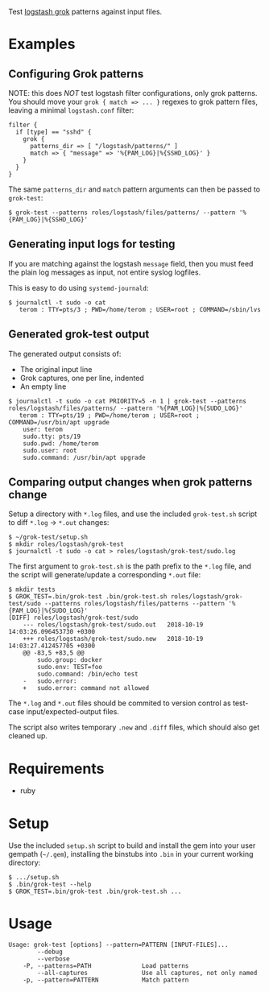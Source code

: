 Test [logstash grok](https://www.elastic.co/guide/en/logstash/current/plugins-filters-grok.html) patterns against input files.

# Examples

## Configuring Grok patterns
NOTE: this does *NOT* test logstash filter configurations, only grok patterns. You should move your `grok { match => ... }` regexes to grok pattern files, leaving a minimal `logstash.conf` filter:

```
filter {
  if [type] == "sshd" {
    grok {
      patterns_dir => [ "/logstash/patterns/" ]
      match => { "message" => '%{PAM_LOG}|%{SSHD_LOG}' }
    }
  }
}
```

The same `patterns_dir` and `match` pattern arguments can then be passed to `grok-test`:

```
$ grok-test --patterns roles/logstash/files/patterns/ --pattern '%{PAM_LOG}|%{SSHD_LOG}'
```

## Generating input logs for testing

If you are matching against the logstash `message` field, then you must feed the plain log messages as input, not entire syslog logfiles.

This is easy to do using `systemd-journald`:

```
$ journalctl -t sudo -o cat
   terom : TTY=pts/3 ; PWD=/home/terom ; USER=root ; COMMAND=/sbin/lvs
```

## Generated grok-test output

The generated output consists of:

* The original input line
* Grok captures, one per line, indented
* An empty line

```
$ journalctl -t sudo -o cat PRIORITY=5 -n 1 | grok-test --patterns roles/logstash/files/patterns/ --pattern '%{PAM_LOG}|%{SUDO_LOG}'  
   terom : TTY=pts/19 ; PWD=/home/terom ; USER=root ; COMMAND=/usr/bin/apt upgrade
	user: terom
	sudo.tty: pts/19
	sudo.pwd: /home/terom
	sudo.user: root
	sudo.command: /usr/bin/apt upgrade

```

## Comparing output changes when grok patterns change

Setup a directory with `*.log` files, and use the included `grok-test.sh` script to diff `*.log` -> `*.out` changes:

```
$ ~/grok-test/setup.sh
$ mkdir roles/logstash/grok-test
$ journalctl -t sudo -o cat > roles/logstash/grok-test/sudo.log
```

The first argument to `grok-test.sh` is the path prefix to the `*.log` file, and the script will generate/update a corresponding `*.out` file:

```
$ mkdir tests
$ GROK_TEST=.bin/grok-test .bin/grok-test.sh roles/logstash/grok-test/sudo --patterns roles/logstash/files/patterns --pattern '%{PAM_LOG}|%{SUDO_LOG}'
[DIFF] roles/logstash/grok-test/sudo
    --- roles/logstash/grok-test/sudo.out	2018-10-19 14:03:26.096453730 +0300
    +++ roles/logstash/grok-test/sudo.new	2018-10-19 14:03:27.412457705 +0300
    @@ -83,5 +83,5 @@
     	sudo.group: docker
     	sudo.env: TEST=foo
     	sudo.command: /bin/echo test
    -	sudo.error:
    +	sudo.error: command not allowed

```

The `*.log` and `*.out` files should be commited to version control as test-case input/expected-output files.

The script also writes temporary `.new` and `.diff` files, which should also get cleaned up.

# Requirements

* ruby

# Setup

Use the included `setup.sh` script to build and install the gem into your user gempath (`~/.gem`), installing the binstubs into `.bin` in your current working directory:

```
$ .../setup.sh
$ .bin/grok-test --help
$ GROK_TEST=.bin/grok-test .bin/grok-test.sh ...
```

# Usage

```
Usage: grok-test [options] --pattern=PATTERN [INPUT-FILES]...
        --debug
        --verbose
    -P, --patterns=PATH              Load patterns
        --all-captures               Use all captures, not only named
    -p, --pattern=PATTERN            Match pattern
```
